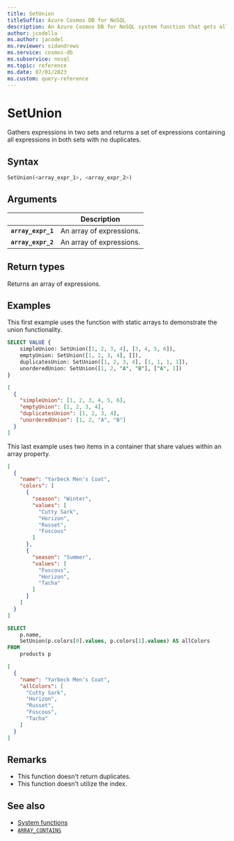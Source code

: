 ```yaml
---
title: SetUnion
titleSuffix: Azure Cosmos DB for NoSQL
description: An Azure Cosmos DB for NoSQL system function that gets all expressions in two sets.
author: jcodella
ms.author: jacodel
ms.reviewer: sidandrews
ms.service: cosmos-db
ms.subservice: nosql
ms.topic: reference
ms.date: 07/01/2023
ms.custom: query-reference
---
```


# SetUnion

Gathers expressions in two sets and returns a set of expressions containing all expressions in both sets with no duplicates.

## Syntax

```sql
SetUnion(<array_expr_1>, <array_expr_2>)
```

## Arguments

| | Description |
| --- | --- |
| **`array_expr_1`** | An array of expressions. |
| **`array_expr_2`** | An array of expressions. |

## Return types

Returns an array of expressions.

## Examples

This first example uses the function with static arrays to demonstrate the union functionality.

```sql
SELECT VALUE {
    simpleUnion: SetUnion([1, 2, 3, 4], [3, 4, 5, 6]),
    emptyUnion: SetUnion([1, 2, 3, 4], []),
    duplicatesUnion: SetUnion([1, 2, 3, 4], [1, 1, 1, 1]),
    unorderedUnion: SetUnion([1, 2, "A", "B"], ["A", 1])
}
```

```json
[
  {
    "simpleUnion": [1, 2, 3, 4, 5, 6],
    "emptyUnion": [1, 2, 3, 4],
    "duplicatesUnion": [1, 2, 3, 4],
    "unorderedUnion": [1, 2, "A", "B"]
  }
]
```

This last example uses two items in a container that share values within an array property.

```json
[
  {
    "name": "Yarbeck Men's Coat",
    "colors": [
      {
        "season": "Winter",
        "values": [
          "Cutty Sark",
          "Horizon",
          "Russet",
          "Fuscous"
        ]
      },
      {
        "season": "Summer",
        "values": [
          "Fuscous",
          "Horizon",
          "Tacha"
        ]
      }
    ]
  }
]
```

```sql
SELECT
    p.name,    
    SetUnion(p.colors[0].values, p.colors[1].values) AS allColors
FROM
    products p
```

```json
[
  {
    "name": "Yarbeck Men's Coat",
    "allColors": [
      "Cutty Sark",
      "Horizon",
      "Russet",
      "Fuscous",
      "Tacha"
    ]
  }
]
```

## Remarks

- This function doesn't return duplicates.
- This function doesn't utilize the index.

## See also

- [System functions](system-functions.yml)
- [`ARRAY_CONTAINS`](array-contains.md)
